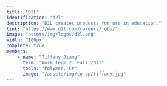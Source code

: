 ```yaml
---
title: "D2L"
identification: "d2l"
description: "D2L creates products for use in education."
link: "https://www.d2l.com/careers/jobs/"
image: "assets/img/logos/d2l.png"
width: "100px"
complete: true
members:
    - name: "Tiffany Jiang"
      term: "Work Term 2: Fall 2017"
      tools: "Polymer, C#"
      image: "/assets/img/co-op/tiffany.jpg"
---
```

